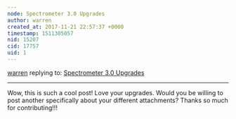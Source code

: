```yaml
---
node: Spectrometer 3.0 Upgrades
author: warren
created_at: 2017-11-21 22:57:37 +0000
timestamp: 1511305057
nid: 15207
cid: 17757
uid: 1
---
```




[warren](../profile/warren) replying to: [Spectrometer 3.0 Upgrades](../notes/programmer1200/11-20-2017/spectrometer-3-0-upgrades)

----
Wow, this is such a cool post! Love your upgrades. Would you be willing to post another specifically about your different attachments? Thanks so much for contributing!!!